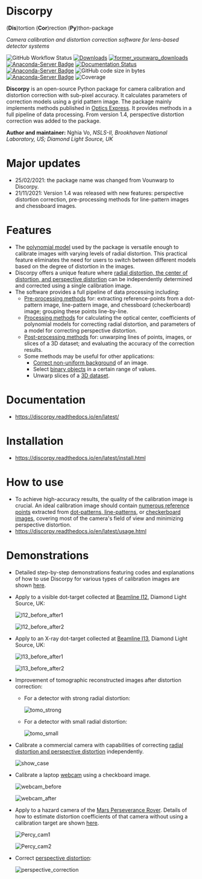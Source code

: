 # Discorpy
(**Dis**)tortion (**Cor**)rection (**Py**)thon-package

*Camera calibration and distortion correction software for lens-based detector systems*

![GitHub Workflow Status](https://img.shields.io/github/actions/workflow/status/DiamondLightSource/discorpy/discorpy_ga.yml) 
[![Downloads](https://static.pepy.tech/personalized-badge/discorpy?period=total&units=international_system&left_color=grey&right_color=blue&left_text=Pypi-downloads)](https://pepy.tech/project/discorpy) 
[![former_vounwarp_downloads](https://anaconda.org/conda-forge/vounwarp/badges/downloads.svg)](https://anaconda.org/conda-forge/vounwarp) 
[![Anaconda-Server Badge](https://anaconda.org/conda-forge/discorpy/badges/downloads.svg)](https://anaconda.org/conda-forge/discorpy) 
[![Documentation Status](https://readthedocs.org/projects/discorpy/badge/?version=latest)](https://discorpy.readthedocs.io/en/latest/?badge=latest) 
[![Anaconda-Server Badge](https://anaconda.org/conda-forge/discorpy/badges/platforms.svg)](https://anaconda.org/conda-forge/discorpy) 
![GitHub code size in bytes](https://img.shields.io/github/languages/code-size/DiamondLightSource/discorpy) 
[![Anaconda-Server Badge](https://anaconda.org/conda-forge/discorpy/badges/license.svg)](https://anaconda.org/conda-forge/discorpy)
![Coverage](https://github.com/DiamondLightSource/discorpy/raw/master/docs/coverage_report/coverage.svg)


**Discorpy** is an open-source Python package for camera calibration and distortion 
correction with sub-pixel accuracy. It calculates parameters of correction models 
using a grid pattern image. The package mainly implements methods published in 
[Optics Express](https://doi.org/10.1364/OE.23.032859). It provides methods in 
a full pipeline of data processing. From version 1.4, perspective distortion 
correction was added to the package.

**Author and maintainer:** Nghia Vo, *NSLS-II, Brookhaven National Laboratory, US; Diamond Light Source, UK*

Major updates
=============
- 25/02/2021: the package name was changed from Vounwarp to Discorpy.
- 21/11/2021: Version 1.4 was released with new features: perspective distortion 
correction, pre-processing methods for line-pattern images and chessboard images. 

Features
========
- The [polynomial model](https://discorpy.readthedocs.io/en/latest/tutorials/methods.html#calculating-coefficients-of-a-polynomial-model-for-radial-distortion-correction) 
  used by the package is versatile enough to calibrate images with varying levels of 
  radial distortion. This practical feature eliminates the need for users to switch 
  between different models based on the degree of distortion in the images.
- Discorpy offers a unique feature where [radial distortion, the center of distortion, and perspective distortion](https://discorpy.readthedocs.io/en/latest/tutorials/methods.html)
  can be independently determined and corrected using a single calibration image.
- The software provides a full pipeline of data processing including:
  + [Pre-processing methods](https://discorpy.readthedocs.io/en/latest/api.html#pre-processing) 
    for: extracting reference-points from a dot-pattern image, line-pattern image, 
    and chessboard (checkerboard) image; grouping these points line-by-line.
  + [Processing methods](https://discorpy.readthedocs.io/en/latest/api.html#processing) for calculating 
    the optical center, coefficients of polynomial models for correcting radial distortion, and parameters 
    of a model for correcting perspective distortion.
  + [Post-processing methods](https://discorpy.readthedocs.io/en/latest/api.html#post-processing) for: 
    unwarping lines of points, images, or slices of a 3D dataset; and evaluating the accuracy of the correction results.
  + Some methods may be useful for other applications:
    * [Correct non-uniform background](https://discorpy.readthedocs.io/en/latest/api/discorpy.prep.preprocessing.html#discorpy.prep.preprocessing.normalization_fft) of an image.
    * Select [binary objects](https://discorpy.readthedocs.io/en/latest/api/discorpy.prep.preprocessing.html#discorpy.prep.preprocessing.select_dots_based_distance) in a certain range of values.
    * Unwarp slices of a [3D dataset](https://discorpy.readthedocs.io/en/latest/api/discorpy.post.postprocessing.html#discorpy.post.postprocessing.unwarp_slice_backward).

Documentation
=============

- https://discorpy.readthedocs.io/en/latest/

Installation
============

- https://discorpy.readthedocs.io/en/latest/install.html

How to use
==========

- To achieve high-accuracy results, the quality of the calibration image is crucial. 
  An ideal calibration image should contain [numerous reference points](https://discorpy.readthedocs.io/en/latest/tutorials/methods.html#extracting-reference-points-from-a-calibration-image) 
  extracted from [dot-patterns, line-patterns](https://github.com/DiamondLightSource/discorpy/tree/master/data), 
  or [checkerboard images](https://github.com/DiamondLightSource/discorpy/tree/master/data/laptop_camera), covering most of 
  the camera's field of view and minimizing perspective distortion.
- https://discorpy.readthedocs.io/en/latest/usage.html

Demonstrations
==============

- Detailed step-by-step demonstrations featuring codes and explanations of how to use Discorpy for various types of calibration images
  are shown [here](https://discorpy.readthedocs.io/en/latest/usage.html#demonstrations). 

- Apply to a visible dot-target collected at [Beamline I12](https://www.diamond.ac.uk/Instruments/Imaging-and-Microscopy/I12/Detectors-at-I12.html),
  Diamond Light Source, UK:

    ![I12_before_after1](https://github.com/DiamondLightSource/discorpy/raw/master/data/demo/i12_data_1.jpg)

    ![I12_before_after2](https://github.com/DiamondLightSource/discorpy/raw/master/data/demo/i12_data_2.jpg)

- Apply to an X-ray dot-target collected at [Beamline I13](https://www.diamond.ac.uk/Instruments/Imaging-and-Microscopy/I13/Diamond-Manchester_Imaging_Branchline/Facilities_and_equipment_Imaging.html),
  Diamond Light Source, UK:

    ![I13_before_after1](https://github.com/DiamondLightSource/discorpy/raw/master/data/demo/i13_data_1.jpg)

    ![I13_before_after2](https://github.com/DiamondLightSource/discorpy/raw/master/data/demo/i13_data_2.jpg)

- Improvement of tomographic reconstructed images after distortion correction:
  + For a detector with strong radial distortion:
    
    ![tomo_strong](https://github.com/DiamondLightSource/discorpy/raw/master/data/demo/tomo_slice_strong_distortion.jpg)
    
  + For a detector with small radial distortion:
    
    ![tomo_small](https://github.com/DiamondLightSource/discorpy/raw/master/data/demo/tomo_slice_small_distortion.jpg)

- Calibrate a commercial camera with capabilities of correcting [radial distortion and perspective distortion](https://discorpy.readthedocs.io/en/latest/usage/demo_05.html)
  independently.

  ![show_case](https://github.com/DiamondLightSource/discorpy/raw/master/data/demo/showcase.png)

- Calibrate a laptop [webcam](https://discorpy.readthedocs.io/en/latest/usage/demo_06.html) using a checkboard image.
  
  ![webcam_before](https://github.com/DiamondLightSource/discorpy/raw/master/data/demo/checkboard_before.jpg)

  ![webcam_after](https://github.com/DiamondLightSource/discorpy/raw/master/data/demo/checkboard_after.jpg)

- Apply to a hazard camera of the [Mars Perseverance Rover](https://mars.nasa.gov/mars2020/multimedia/raw-images/).
  Details of how to estimate distortion coefficients of that camera without using
  a calibration target are shown [here](https://discorpy.readthedocs.io/en/latest/usage/demo_08.html).  

    ![Percy_cam1](https://github.com/DiamondLightSource/discorpy/raw/master/data/demo/Percy_cam1.jpg)

    ![Percy_cam2](https://github.com/DiamondLightSource/discorpy/raw/master/data/demo/Percy_cam2.jpg)

- Correct [perspective distortion](https://discorpy.readthedocs.io/en/latest/usage/demo_07.html):

    ![perspective_correction](https://github.com/DiamondLightSource/discorpy/raw/master/data/demo/perspective_correction_demo.jpg)
